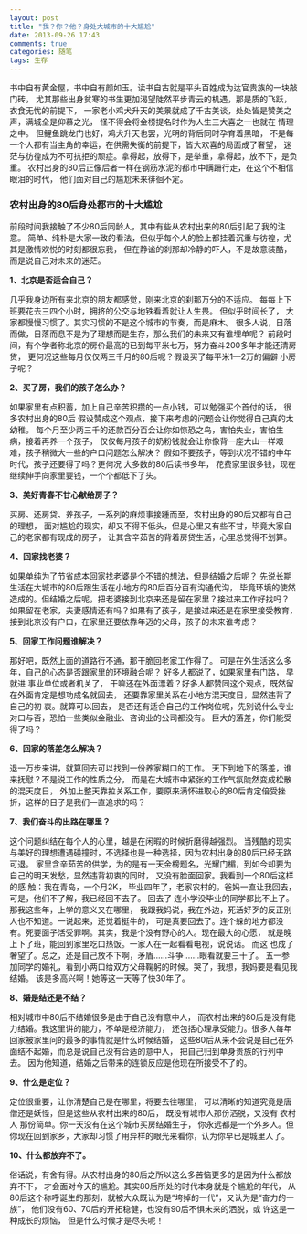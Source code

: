 ```yaml
---
layout: post
title: "我？你？他？身处大城市的十大尴尬"
date: 2013-09-26 17:43
comments: true
categories: 随笔 
tags: 生存
---
```


书中自有黄金屋，书中自有颜如玉。读书自古就是平头百姓成为达官贵族的一块敲门砖，
尤其那些出身贫寒的书生更加渴望陡然平步青云的机遇，那是质的飞跃，衣食无忧的前提下，
一家老小鸡犬升天的美景就成了千古美谈，处处皆是赞美之声，满城全是仰慕之光，
怪不得会将金榜提名时作为人生三大喜之一也就在 情理之中。
但鲤鱼跳龙门也好，鸡犬升天也罢，光明的背后同时孕育着黑暗，
不是每一个人都有当主角的幸运，在供需失衡的前提下，皆大欢喜的局面成了奢望，
迷茫与彷徨成为不可抗拒的顽症。拿得起，放得下，是举重，拿得起，放不下，是负重。
农村出身的80后正像后者一样在钢筋水泥的都市中蹒跚行走，在这个不相信眼泪的时代，
他们面对自己的尴尬未来徘徊不定。

### 农村出身的80后身处都市的十大尴尬


前段时间我接触了不少80后同龄人，其中有些从农村出来的80后引起了我的注意。
简单、纯朴是大家一致的看法，但似乎每个人的脸上都挂着沉重与彷徨，尤其是激情欢悦的时刻都很忘我，
但在静谧的刹那却冷静的吓人，不是故意装酷，而是说自己对未来的迷茫。


**1、北京是否适合自己？**

几乎我身边所有来北京的朋友都感觉，刚来北京的刹那万分的不适应。
每每上下班要花去三四个小时，拥挤的公交与地铁看着就让人生畏。
但似乎时间长了， 大家都慢慢习惯了。其实习惯的不是这个城市的节奏，而是麻木。
很多人说，日落而做，日落而息不是为了理想而是生存，那么我们的未来又有谁埋单呢？
前段时间，有个学者称北京的房价最高的已到每平米七万，努力奋斗200多年才能还清房贷，
更何况这些每月仅仅两三千月的80后呢？假设买了每平米1—2万的偏僻 小房子呢？


**2、买了房，我们的孩子怎么办？**

如果家里有点积蓄，加上自己辛苦积攒的一点小钱，可以勉强买个首付的话，
很多农村出身的80后 假设赞成这个观点，接下来考虑的问题会让你觉得自己真的太幼稚。
每个月至少两三千的还款百分百会让你如惊恐之鸟，害怕失业，害怕生病，接着再养一个孩子， 
仅仅每月孩子的奶粉钱就会让你像背一座大山一样艰难，孩子稍微大一些的户口问题怎么解决？
假如不要孩子，等到状况不错的中年时代，孩子还要得了吗？更何况 大多数的80后读书多年，
花费家里很多钱，现在继续伸手向家里要钱，一个个都低下了头。


**3、美好青春不甘心献给房子？**

买房、还房贷、养孩子，一系列的麻烦事接踵而至，农村出身的80后又都有自己的理想，
面对尴尬的现实，却又不得不低头，但是心里又有些不甘，毕竟大家自己的老家都有现成的房子，
让其含辛茹苦的背着房贷生活，心里总觉得不划算。


**4、回家找老婆？**

如果单纯为了节省成本回家找老婆是个不错的想法，但是结婚之后呢？
先说长期生活在大城市的80后跟生活在小地方的80后百分百有沟通代沟，
毕竟环境的使然造成的。但结婚之后呢，把老婆接到北京来还是留在家里？接过来工作好找吗？
如果留在老家，夫妻感情还有吗？如果有了孩子，是接过来还是在家里接受教育，
接到北京没有户口，在家里还要依靠年迈的父母，孩子的未来谁考虑？


**5、回家工作问题谁解决？**

那好吧，既然上面的道路行不通，那干脆回老家工作得了。
可是在外生活这么多年，自己的心态是否跟家里的环境融合呢？
好多人都说了，如果家里有门路， 早就进 事业单位或者机关了，
干嘛还在外面漂着？好多人都赞同这个观点，既然留在外面肯定是想功成名就回去，
还要靠家里关系在小地方混天度日，显然违背了自己的初 衷。就算可以回去，
是否还有适合自己的工作岗位呢，先别说什么专业对口与否，恐怕一些类似金融业、咨询业的公司都没有。
巨大的落差，你们能受得了吗？


**6、回家的落差怎么解决？**

退一万步来讲，就算回去可以找到一份养家糊口的工作。
天下到地下的落差，谁来抚慰？不是说工作的性质之分，
而是在大城市中紧张的工作气氛陡然变成松散的混天度日，
外加上整天靠拉关系工作，要原来满怀进取心的80后肯定倍受挫折，这样的日子是我们一直追求的吗？


**7、我们奋斗的出路在哪里？**

这个问题纠结在每个人的心里，越是在闲暇的时候折磨得越强烈。
当残酷的现实与美好的理想遭遇碰撞时，不选择也是一种选择，因为农村出身的80后已经无路可退。
家里含辛茹苦的供学，为的是有一天金榜题名，光耀门楣，到如今却要为自己的明天发愁，显然违背初衷的同时，
又没有脸面回家。我看到一个80后这样的感 触：我在青岛，一个月2K，
毕业四年了，老家农村的。爸妈一直让我回去，可是，他们不了解，我已经回不去了。
回去了 连小学没毕业的同学都比不上了。那我这些年，上学的意义又在哪里，
我跟我妈说，我在外边，死活好歹的反正别人也不知道。一说起来，还觉着挺牛的，
可是真要回去了。连个躲的地方都没有。死要面子活受罪啊。其实，我是个没有野心的人。现在最大的心愿，
就是晚上下了班，能回到家里吃口热饭。一家人在一起看看电视，说说话。
而这 也成了奢望了。总之，还是自己放不下啊，矛盾……斗争 ……眼看就要三十了。
五一参加同学的婚礼，看到小两口给双方父母鞠躬的时候。哭了，我想，我妈要是看见我结婚。
该是多高兴啊！她等这一天等了快30年了。


**8、婚是结还是不结？**

相对城市中80后不结婚很多是由于自己没有意中人，
而农村出来的80后是没有能力结婚。我这里讲的能力，不单是经济能力，
还包括心理承受能力。很多人每年回家被家里问的最多的事情就是什么时候结婚，
这些80后从来不会说是自己在外面结不起婚，而总是说自己没有合适的意中人，
把自己归到单身贵族的行列中去。 因为他知道，结婚之后带来的连锁反应是他现在所接受不了的。


**9、什么是定位？**

定位很重要，让你清楚自己是在哪里，将要去往哪里，
可以清晰的知道究竟是唐僧还是妖怪，但是这些从农村出来的80后，
既没有城市人那份洒脱，又没有 农村人 那份简单。你一天没有在这个城市买房结婚生子，
你永远都是一个外乡人。但你现在回到家乡，大家却习惯了用异样的眼光来看你，认为你早已是城里人了。


**10、什么都放弃不了。**

俗话说，有舍有得。从农村出身的80后之所以这么多苦恼更多的是因为什么都放弃不下，
才会面对今天的尴尬。其实80后所处的时代本身就是个尴尬的年代，
从80后这个称呼诞生的那刻，就被大众既认为是“垮掉的一代”，又认为是“奋力的一族”，
他们没有60、70后的开拓稳健，也没有90后不惧未来的洒脱，或 许这是一种成长的烦恼，
但是什么时候才是尽头呢！

